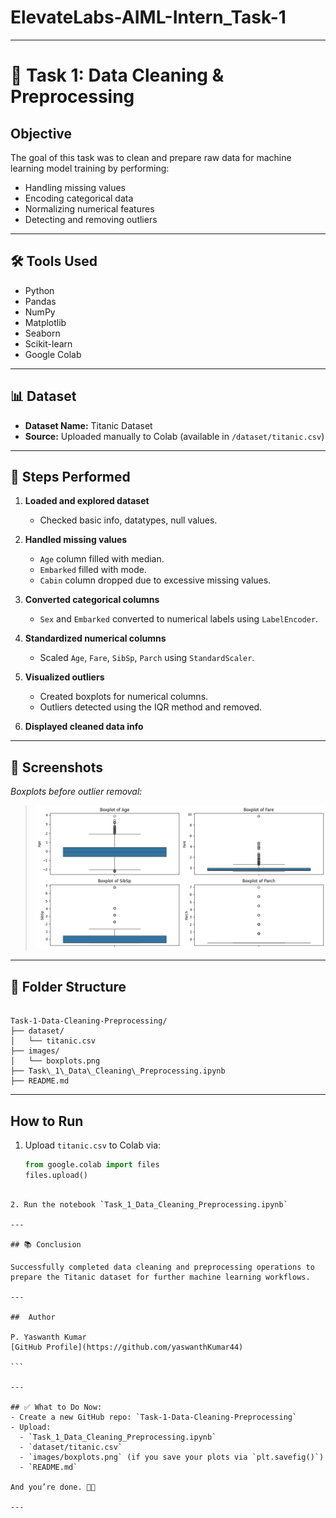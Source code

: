 # ElevateLabs-AIML-Intern_Task-1
---

# 🚀 Task 1: Data Cleaning & Preprocessing

##  Objective
The goal of this task was to clean and prepare raw data for machine learning model training by performing:
- Handling missing values
- Encoding categorical data
- Normalizing numerical features
- Detecting and removing outliers

---

## 🛠️ Tools Used
- Python
- Pandas
- NumPy
- Matplotlib
- Seaborn
- Scikit-learn
- Google Colab

---

## 📊 Dataset
- **Dataset Name:** Titanic Dataset
- **Source:** Uploaded manually to Colab (available in `/dataset/titanic.csv`)

---

## 📖 Steps Performed

1. **Loaded and explored dataset**
   - Checked basic info, datatypes, null values.

2. **Handled missing values**
   - `Age` column filled with median.
   - `Embarked` filled with mode.
   - `Cabin` column dropped due to excessive missing values.

3. **Converted categorical columns**
   - `Sex` and `Embarked` converted to numerical labels using `LabelEncoder`.

4. **Standardized numerical columns**
   - Scaled `Age`, `Fare`, `SibSp`, `Parch` using `StandardScaler`.

5. **Visualized outliers**
   - Created boxplots for numerical columns.
   - Outliers detected using the IQR method and removed.

6. **Displayed cleaned data info**

---

## 📸 Screenshots
*Boxplots before outlier removal:*

> ![Boxplots](images/boxplots.png)

---

## 📁 Folder Structure

```

Task-1-Data-Cleaning-Preprocessing/
├── dataset/
│   └── titanic.csv
├── images/
│   └── boxplots.png
├── Task\_1\_Data\_Cleaning\_Preprocessing.ipynb
├── README.md

````

---

##  How to Run

1. Upload `titanic.csv` to Colab via:
   ```python
   from google.colab import files
   files.upload()
````

2. Run the notebook `Task_1_Data_Cleaning_Preprocessing.ipynb`

---

## 📚 Conclusion

Successfully completed data cleaning and preprocessing operations to prepare the Titanic dataset for further machine learning workflows.

---

##  Author

P. Yaswanth Kumar
[GitHub Profile](https://github.com/yaswanthKumar44)

```

---

## ✅ What to Do Now:
- Create a new GitHub repo: `Task-1-Data-Cleaning-Preprocessing`
- Upload:
  - `Task_1_Data_Cleaning_Preprocessing.ipynb`
  - `dataset/titanic.csv`
  - `images/boxplots.png` (if you save your plots via `plt.savefig()`)
  - `README.md`

And you’re done. 🚀✅

---
